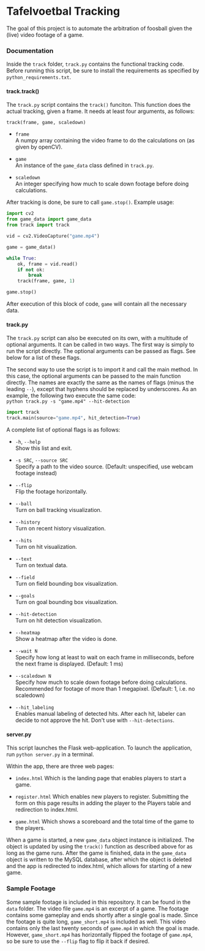 # Tafelvoetbal Tracking

The goal of this project is to automate the arbitration of foosball given the (live) video footage of a game.

### Documentation
Inside the `track` folder, `track.py` contains the functional tracking code. Before running this script, be sure to install the requirements as specified by `python_requirements.txt`.
#### track.track()
The `track.py` script contains the `track()` funciton. This function does the actual tracking, given a frame. It needs at least four arguments, as follows:

`track(frame, game, scaledown)`
- `frame`  
    A numpy array containing the video frame to do the calculations on (as given by openCV).

- `game`  
    An instance of the `game_data` class defined in `track.py`.

- `scaledown`  
    An integer specifying how much to scale down footage before doing calculations.

After tracking is done, be sure to call `game.stop()`. Example usage:
```python
import cv2
from game_data import game_data
from track import track

vid = cv2.VideoCapture("game.mp4")

game = game_data()

while True:
    ok, frame = vid.read()
    if not ok:
        break
    track(frame, game, 1)

game.stop()
```
After execution of this block of code, `game` will contain all the necessary data.

#### track.py
The `track.py` script can also be executed on its own, with a multitude of optional arguments. It can be called in two ways. The first way is simply to run the script directly. The optional arguments can be passed as flags. See below for a list of these flags.

The second way to use the script is to import it and call the main method. In this case, the optional arguments can be passed to the main function directly. The names are exactly the same as the names of flags (minus the leading `--`), except that hyphens should be replaced by underscores. As an example, the following two execute the same code:  
`python track.py -s "game.mp4" --hit-detection`  
```python
import track
track.main(source="game.mp4", hit_detection=True)
```

A complete list of optional flags is as follows:
- `-h`, `--help`  
    Show this list and exit.

- `-s SRC`, `--source SRC`  
    Specify a path to the video source. (Default: unspecified, use webcam footage instead)

- `--flip`  
    Flip the footage horizontally.

- `--ball`  
    Turn on ball tracking visualization.

- `--history`  
    Turn on recent history visualization.

- `--hits`  
    Turn on hit visualization.

- `--text`  
    Turn on textual data.

- `--field`  
    Turn on field bounding box visualization.

- `--goals`  
    Turn on goal bounding box visualization.

- `--hit-detection`  
    Turn on hit detection visualization.

- `--heatmap`  
    Show a heatmap after the video is done.

- `--wait N`  
    Specify how long at least to wait on each frame in milliseconds, before the next frame is displayed. (Default: 1 ms)

- `--scaledown N`  
    Specify how much to scale down footage before doing calculations. Recommended for footage of more than 1 megapixel. (Default: 1, i.e. no scaledown)

- `--hit_labeling`  
    Enables manual labeling of detected hits. After each hit, labeler can decide to not approve the hit. Don't use with `--hit-detections`.

#### server.py
This script launches the Flask web-application. To launch the application, run `python server.py` in a terminal.

Within the app, there are three web pages:
- `index.html`
   Which is the landing page that enables players to start a game.

- `register.html`
   Which enables new players to register. Submitting the form on this page results in adding the player to the Players table and redirection to index.html.
   
- `game.html`
   Which shows a scoreboard and the total time of the game to the players.
   
When a game is started, a new `game_data` object instance is initialized. The
object is updated by using the `track()` function as described above for as long as the game runs.
After the game is finished, data in the `game_data` object is written to the MySQL database, after which the object is
deleted and the app is redirected to index.html, which allows for starting of a new game.

### Sample Footage

Some sample footage is included in this repository. It can be found in the `data` folder. The video file `game.mp4` is an excerpt of a game. The footage contains some gameplay and ends shortly after a single goal is made. Since the footage is quite long, `game_short.mp4` is included as well. This video contains only the last twenty seconds of `game.mp4` in which the goal is made. However, `game_short.mp4` has horizontally flipped the footage of `game.mp4`, so be sure to use the `--flip` flag to flip it back if desired.

